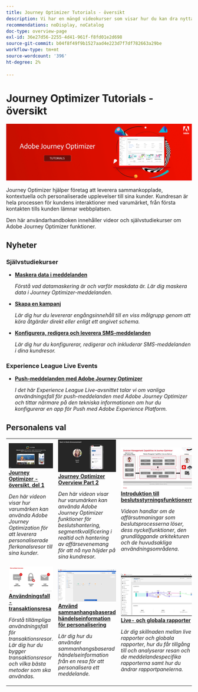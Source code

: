 ```yaml
---
title: Journey Optimizer Tutorials - översikt
description: Vi har en mängd videokurser som visar hur du kan dra nytta av fördelarna med Journey Optimizer.
recommendations: noDisplay, noCatalog
doc-type: overview-page
exl-id: 36e27d56-2255-4d41-961f-f8fd01e2d698
source-git-commit: b04f8f49f9b1527aad4e223d7f7df782663a29be
workflow-type: tm+mt
source-wordcount: '396'
ht-degree: 2%

---
```



# Journey Optimizer Tutorials - översikt

![](./assets/ajo-banner.png)

Journey Optimizer hjälper företag att leverera sammankopplade, kontextuella och personaliserade upplevelser till sina kunder. Kundresan är hela processen för kundens interaktioner med varumärket, från första kontakten tills kunden lämnar webbplatsen.

Den här användarhandboken innehåller videor och självstudiekurser om Adobe Journey Optimizer funktioner.

## Nyheter

### Självstudiekurser

* **[Maskera data i meddelanden](/help/privacy/mask-data-in-messages.md)**

   *Förstå vad datamaskering är och varför maskdata är. Lär dig maskera data i Journey Optimizer-meddelanden.*

* **[Skapa en kampanj](/help/create-champaigns/create-a-campaign.md)**

   *Lär dig hur du levererar engångsinnehåll till en viss målgrupp genom att köra åtgärder direkt eller enligt ett angivet schema.*

* **[Konfigurera, redigera och leverera SMS-meddelanden](/help/create-messages/configure-author-and-deliver-sms-messages.md)**

   *Lär dig hur du konfigurerar, redigerar och inkluderar SMS-meddelanden i dina kundresor.*

### Experience League Live Events

* **[Push-meddelanden med Adobe Journey Optimizer](https://experienceleague.adobe.com/docs/experience-league-live-events/events/episodes/exl-live-episode-05-12-22.html)**

   *I det här Experience League Live-avsnittet talar vi om vanliga användningsfall för push-meddelanden med Adobe Journey Optimizer och tittar närmare på den tekniska informationen om hur du konfigurerar en app för Push med Adobe Experience Platform.*

## Personalens val

<table>
<tr>
  <td>
    <a href="./introduction/journey-optimizer-overview-part-1.md">
      <img alt="Journey Optimizer Overview Part 1 - Deliver omni-channel travel (video)" src="./assets/334174.jpg"/>
    </a>
    <div>
      <a href="./introduction/journey-optimizer-overview-part-1.md">
    <strong>Journey Optimizer - översikt, del 1 </strong>
    </a>
    </div>
    <p>
    <em>Den här videon visar hur varumärken kan använda Adobe Journey Optimization för att leverera personaliserade flerkanalsresor till sina kunder.</em>
    <p>
  </td>
    <td>
    <a href="./introduction/journey-optimizer-overview-part-2.md">
      <img alt="Journey Optimizer Overview Part 2 - Deliver omni channel travel (video)" src="./assets/334175.jpg"/>
    </a>
    <div>
      <a href="./introduction/journey-optimizer-overview-part-2.md">
    <strong>Journey Optimizer Overview Part 2 </strong>
    </a>
    </div>
    <p>
    <em>Den här videon visar hur varumärken kan använda Adobe Journey Optimizer funktioner för beslutshantering, segmentkvalificering i realtid och hantering av affärsevenemang för att nå nya höjder på sina kundresor.</em>
    <p>
  </td>
  </td>
    <td>
    <a href="./decision-management/create-decisions.md">
      <img alt="Introduktion till beslutsstyrningsfunktionerna" src="./assets/326961.jpg"/>
    </a>
    <div>
      <a href="./decision-management/create-decisions.md">
    <strong>Introduktion till beslutsstyrningsfunktionerna </strong>
    </a>
    </div>
    <p>
    <em>Videon handlar om de affärsutmaningar som beslutsprocesserna löser, dess nyckelfunktioner, den grundläggande arkitekturen och de huvudsakliga användningsområdena.

</em>
    <p>
  </td>
</tr>
<tr>
  <td>
    <a href="./create-journeys/use-case-transactional-journey.md">
      <img alt="Användningsfall - transaktionsresa " src="./assets/334202.jpeg"/>
    </a>
    <div>
      <a href="./create-journeys/use-case-transactional-journey.md">
    <strong>Användningsfall - transaktionsresa </strong>
    </a>
    </div>
    <p>
    <em>Förstå tillämpliga användningsfall för transaktionsresor. Lär dig hur du bygger transaktionsresor och vilka bästa metoder som ska användas.</em>
    <p>
  </td>
    <td>
    <a href="./personalize-content/use-contextual-event-information-for-personalization.md">
      <img alt="Använd sammanhangsbaserad händelseinformation för personalisering" src="./assets/334165.jpg"/>
    </a>
    <div>
      <a href="./personalize-content/use-contextual-event-information-for-personalization.md">
    <strong>Använd sammanhangsbaserad händelseinformation för personalisering </strong>
    </a>
    </div>
    <p>
    <em>Lär dig hur du använder sammanhangsbaserad händelseinformation från en resa för att personalisera ett meddelande.</em>
    <p>
  </td>
  </td>
    <td>
    <a href="./report-and-monitor/live-and-global-reports.md">
      <img alt="Live- och globala rapporter" src="./assets/334108.jpg"/>
    </a>
    <div>
      <a href="./report-and-monitor/live-and-global-reports.md">
    <strong>Live- och globala rapporter </strong>
    </a>
    </div>
    <p>
    <em>Lär dig skillnaden mellan live-rapporter och globala rapporter, hur du får tillgång till och analyserar resan och de meddelandespecifika rapporterna samt hur du ändrar rapportpanelerna.

</em>
    <p>
  </td>
</tr>
</table>
